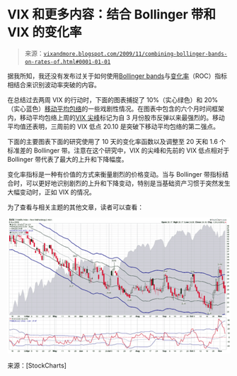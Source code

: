 <!--yml

分类：未分类

日期：2024-05-18 17:23:16

-->

# VIX 和更多内容：结合 Bollinger 带和 VIX 的变化率

> 来源：[`vixandmore.blogspot.com/2009/11/combining-bollinger-bands-on-rates-of.html#0001-01-01`](http://vixandmore.blogspot.com/2009/11/combining-bollinger-bands-on-rates-of.html#0001-01-01)

据我所知，我还没有发布过关于如何使用[Bollinger bands](http://vixandmore.blogspot.com/search/label/Bollinger%20bands)与[变化率](http://vixandmore.blogspot.com/search/label/rate%20of%20change)（ROC）指标相结合来识别波动率突破的内容。

在总结过去两周 VIX 的行动时，下面的图表捕捉了 10%（实心绿色）和 20%（实心蓝色）[移动平均包络](http://vixandmore.blogspot.com/search/label/moving%20average%20envelopes)的一些戏剧性情况。在图表中包含的六个月时间框架内，移动平均包络上周的[VIX 尖峰](http://vixandmore.blogspot.com/search/label/VIX%20spikes)标记为自 3 月份股市反弹以来最强烈的。移动平均值还表明，三周前的 VIX 低点 20.10 是突破下移动平均包络的第二强点。

下面的主要图表下面的研究使用了 10 天的变化率函数以及调整至 20 天和 1.6 个标准差的 Bollinger 带。注意在这个研究中，VIX 的尖峰和先前的 VIX 低点相对于 Bollinger 带代表了最大的上升和下降幅度。

变化率指标是一种有价值的方式来衡量剧烈的价格变动。当与 Bollinger 带指标结合时，可以更好地识别剧烈的上升和下降变动，特别是当基础资产习惯于突然发生大幅变动时，正如 VIX 的情况。

为了查看与相关主题的其他文章，读者可以查看：

![](img/a7e453b48f4c7d9c916c0de5a6d20c08.png)

来源：[StockCharts]
